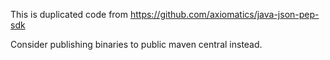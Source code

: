 This is duplicated code from https://github.com/axiomatics/java-json-pep-sdk

Consider publishing binaries to public maven central instead.